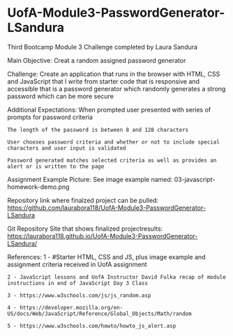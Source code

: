 # UofA-Module3-PasswordGenerator-LSandura
Third Bootcamp Module 3 Challenge completed by Laura Sandura

Main Objective: 
    Creat a random assigned password generator

Challenge: 
    Create an application that runs in the browser with HTML, CSS and JavaScript that I write from starter code that is responsive and accessible that is a password generator which randomly generates a strong password which can be more secure

Additional Expectations:
    When prompted user presented with series of prompts for password criteria

    The length of the password is between 8 and 128 characters

    User chooses password criteria and whether or not to include special characters and user input is validated

    Password generated matches selected criteria as well as provides an alert or is written to the page

Assignment Example Picture:
    See image example named: 03-javascript-homework-demo.png

Repository link where finalzed project can be pulled:
    https://github.com/laurabora118/UofA-Module3-PasswordGenerator-LSandura

Git Repository Site that shows finalized projectresults:
    https://laurabora118.github.io/UofA-Module3-PasswordGenerator-LSandura/

References:
    1 - #Starter HTML, CSS and JS, plus image example and assignment criteria received in UofA assignment 

    2 - JavaScript lessons and UofA Instructor David Fulka recap of module instructions in end of JavaScript Day 3 Class

    3 - https://www.w3schools.com/js/js_random.asp

    4 - https://developer.mozilla.org/en-US/docs/Web/JavaScript/Reference/Global_Objects/Math/random

    5 - https://www.w3schools.com/howto/howto_js_alert.asp


